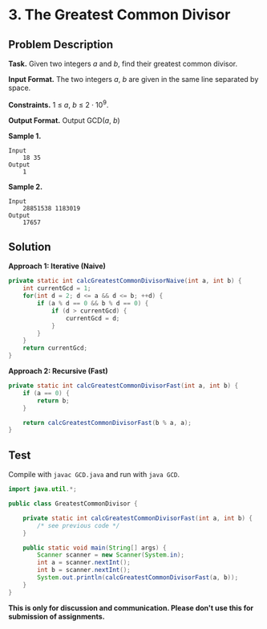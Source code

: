 # 3. The Greatest Common Divisor

## Problem Description

**Task.** Given two integers _a_ and _b_, find their greatest common divisor.

**Input Format.** The two integers _a_, _b_ are given in the same line separated by space.

**Constraints.** 1 ≤ _a_, _b_ ≤ 2 · 10<sup>9</sup>.

**Output Format.** Output GCD(_a_, _b_)

**Sample 1.**

```text
Input
    18 35
Output
    1
```

**Sample 2.**

```text
Input
    28851538 1183019
Output
    17657
```

## Solution

**Approach 1: Iterative (Naive)**


```java
private static int calcGreatestCommonDivisorNaive(int a, int b) {
    int currentGcd = 1;
    for(int d = 2; d <= a && d <= b; ++d) {
        if (a % d == 0 && b % d == 0) {
            if (d > currentGcd) {
                currentGcd = d;
            }
        }
    }
    return currentGcd;
}
```
**Approach 2: Recursive (Fast)**


```java
private static int calcGreatestCommonDivisorFast(int a, int b) {
    if (a == 0) {
        return b;
    }

    return calcGreatestCommonDivisorFast(b % a, a);
}
```
## Test

Compile with `javac GCD.java` and run with `java GCD`.

```java
import java.util.*;

public class GreatestCommonDivisor {

    private static int calcGreatestCommonDivisorFast(int a, int b) {
        /* see previous code */
    }

    public static void main(String[] args) {
        Scanner scanner = new Scanner(System.in);
        int a = scanner.nextInt();
        int b = scanner.nextInt();
        System.out.println(calcGreatestCommonDivisorFast(a, b));
    }
}

```

**This is only for discussion and communication. Please don't use this for submission of assignments.**